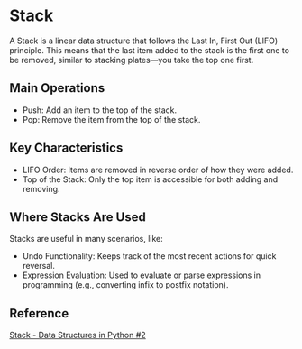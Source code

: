 # Stack
A Stack is a linear data structure that follows the Last In, First Out (LIFO) principle. This means that the last item added to the stack is the first one to be removed, similar to stacking plates—you take the top one first.

## Main Operations
- Push: Add an item to the top of the stack.
- Pop: Remove the item from the top of the stack.

## Key Characteristics
- LIFO Order: Items are removed in reverse order of how they were added.
- Top of the Stack: Only the top item is accessible for both adding and removing.

## Where Stacks Are Used
Stacks are useful in many scenarios, like:
- Undo Functionality: Keeps track of the most recent actions for quick reversal.
- Expression Evaluation: Used to evaluate or parse expressions in programming (e.g., converting infix to postfix notation).

## Reference
[Stack - Data Structures in Python #2](https://www.youtube.com/watch?v=RX3SB6pyXao)
